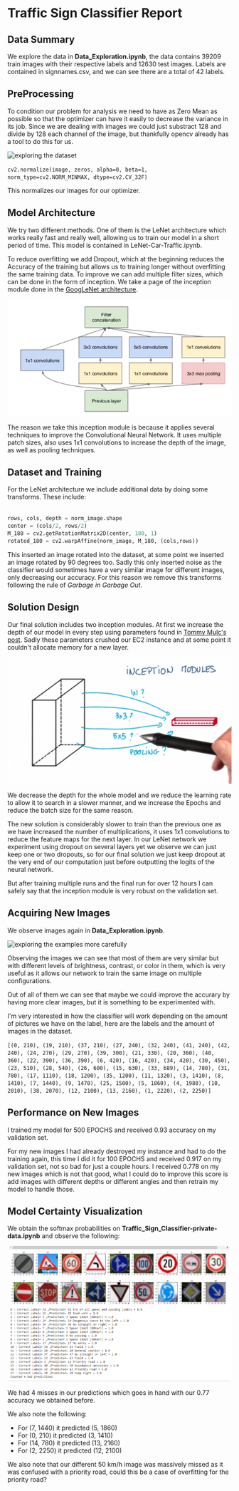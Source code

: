 # Traffic Sign Classifier Report

## Data Summary

We explore the data in **Data_Exploration.ipynb**, the data contains 39209 train images with their respective labels and 12630 test images. Labels are contained in signnames.csv, and we can see there are a total of 42 labels. 
    
## PreProcessing

To condition our problem for analysis we need to have as Zero Mean as possible so that the optimizer can have it easily to decrease the variance in its job. Since we are dealing with images we could just substract 128 and divide by 128 each channel of the image, but thankfully opencv already has a tool to do this for us.

![exploring the dataset](./label_examples.png)

`cv2.normalize(image, zeros, alpha=0, beta=1, norm_type=cv2.NORM_MINMAX, dtype=cv2.CV_32F)`

This normalizes our images for our optimizer. 

## Model Architecture
   
   
We try two different methods. One of them is the LeNet architecture which works really fast and really well, allowing us to train our model in a short period of time. This model is contained in LeNet-Car-Traffic.ipynb. 

To reduce overfitting we add Dropout, which at the beginning reduces the Accuracy of the training but allows us to training longer without overfitting the same training data. To improve we can add multiple filter sizes, which can be done in the form of inception. We take a page of the inception module done in the <a href="https://www.cs.unc.edu/~wliu/papers/GoogLeNet.pdf">GoogLeNet architecture</a>.

![inception module](./inception.png)

The reason we take this inception module is because it applies several techniques to improve the Convolutional Neural Network. It uses multiple patch sizes, also uses 1x1 convolutions to increase the depth of the image, as well as pooling techniques.

## Dataset and Training

For the LeNet architecture we include additional data by doing some transforms. These include:

```python

rows, cols, depth = norm_image.shape
center = (cols/2, rows/2)
M_180 = cv2.getRotationMatrix2D(center, 180, 1)
rotated_180 = cv2.warpAffine(norm_image, M_180, (cols,rows))

```

This inserted an image rotated into the dataset, at some point we inserted an image rotated by 90 degrees too. Sadly this only inserted noise as the classifier would sometimes have a very similar image for different images, only decreasing our accuracy. For this reason we remove this transforms following the rule of *Garbage in Garbage Out*.

## Solution Design

Our final solution includes two inception modules. At first we increase the depth of our model in every step using parameters found in [Tommy Mulc's post](https://hackathonprojects.wordpress.com/2016/09/25/inception-modules-explained-and-implemented/). Sadly these parameters crushed our EC2 instance and at some point it couldn't allocate memory for a new layer.

![deep learning inception](./deep-learning.png)

We decrease the depth for the whole model and we reduce the learning rate to allow it to search in a slower manner, and we increase the Epochs and reduce the batch size for the same reason. 

The new solution is considerably slower to train than the previous one as we have increased the number of multiplications, it uses 1x1 convolutions to reduce the feature maps for the next layer. In our LeNet network we experiment using dropout on several layers yet we observe we can just keep one or two dropouts, so for our final solution we just keep dropout at the very end of our computation just before outputting the logits of the neural network.

But after training multiple runs and the final run for over 12 hours I can safely say that the inception module is very robust on the validation set. 

## Acquiring New Images

We observe images again in **Data_Exploration.ipynb**. 

![exploring the examples more carefully](./label_exploration.png)

Observing the images we can see that most of them are very similar but with different levels of brightness, contrast, or color in them, which is very useful as it allows our network to train the same image on multiple configurations. 

Out of all of them we can see that maybe we could improve the accurary by having more clear images, but it is something to be experimented with.

I'm very interested in how the classifier will work depending on the amount of pictures we have on the label, here are the labels and the amount of images in the dataset.

`[(0, 210), (19, 210), (37, 210), (27, 240), (32, 240), (41, 240), (42, 240), (24, 270), (29, 270), (39, 300), (21, 330), (20, 360), (40, 360), (22, 390), (36, 390), (6, 420), (16, 420), (34, 420), (30, 450), (23, 510), (28, 540), (26, 600), (15, 630), (33, 689), (14, 780), (31, 780), (17, 1110), (18, 1200), (35, 1200), (11, 1320), (3, 1410), (8, 1410), (7, 1440), (9, 1470), (25, 1500), (5, 1860), (4, 1980), (10, 2010), (38, 2070), (12, 2100), (13, 2160), (1, 2220), (2, 2250)]`



## Performance on New Images

I trained my model for 500 EPOCHS and received 0.93 accuracy on my validation set. 

For my new images I had already destroyed my instance and had to do the training again, this time I did it for 100 EPOCHS and received 0.917 on my validation set, not so bad for just a couple hours. I received 0.778 on my new images which is not that good, what I could do to improve this score is add images with different depths or different angles and then retrain my model to handle those. 


## Model Certainty Visualization

We obtain the softmax probabilities on **Traffic_Sign_Classifier-private-data.ipynb** and observe the following:

![exploring the examples more carefully](./predictions.png)

We had 4 misses in our predictions which goes in hand with our 0.77 accuracy we obtained before.

We also note the following:

 - For (7, 1440) it predicted (5, 1860)
 - For (0, 210) it predicted (3, 1410)
 - For (14, 780) it predicted (13, 2160)
 - For (2, 2250) it predicted (12, 2100)
 
We also note that our different 50 km/h image was massively missed as it was confused with a priority road, could this be a case of overfitting for the priority road?
